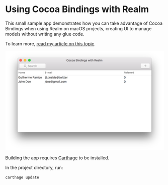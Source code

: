 # Using Cocoa Bindings with Realm

This small sample app demonstrates how you can take advantage of Cocoa Bindings when using Realm on macOS projects, creating UI to manage models without writing any glue code.

To learn more, [read my article on this topic](https://medium.com/@guilhermerambo/using-cocoa-bindings-with-realm-641f4a95fd21).

![screenshot](./screenshot.png)

Building the app requires [Carthage](https://github.com/Carthage/Carthage) to be installed.

In the project directory, run:

```bash
carthage update
```